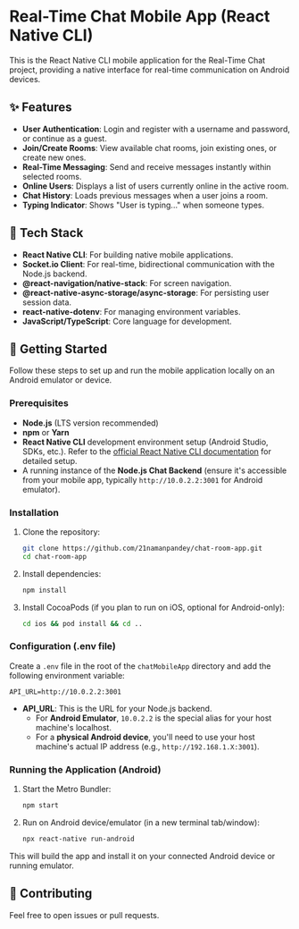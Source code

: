 
# Real-Time Chat Mobile App (React Native CLI)

This is the React Native CLI mobile application for the Real-Time Chat project, providing a native interface for real-time communication on Android devices.

## ✨ Features

- **User Authentication**: Login and register with a username and password, or continue as a guest.
- **Join/Create Rooms**: View available chat rooms, join existing ones, or create new ones.
- **Real-Time Messaging**: Send and receive messages instantly within selected rooms.
- **Online Users**: Displays a list of users currently online in the active room.
- **Chat History**: Loads previous messages when a user joins a room.
- **Typing Indicator**: Shows "User is typing..." when someone types.

## 🧰 Tech Stack

- **React Native CLI**: For building native mobile applications.
- **Socket.io Client**: For real-time, bidirectional communication with the Node.js backend.
- **@react-navigation/native-stack**: For screen navigation.
- **@react-native-async-storage/async-storage**: For persisting user session data.
- **react-native-dotenv**: For managing environment variables.
- **JavaScript/TypeScript**: Core language for development.

## 🚀 Getting Started

Follow these steps to set up and run the mobile application locally on an Android emulator or device.

### Prerequisites

- **Node.js** (LTS version recommended)
- **npm** or **Yarn**
- **React Native CLI** development environment setup (Android Studio, SDKs, etc.). Refer to the [official React Native CLI documentation](https://reactnative.dev/docs/environment-setup) for detailed setup.
- A running instance of the **Node.js Chat Backend** (ensure it's accessible from your mobile app, typically `http://10.0.2.2:3001` for Android emulator).

### Installation

1. Clone the repository:

   ```bash
   git clone https://github.com/21namanpandey/chat-room-app.git
   cd chat-room-app
   ```

2. Install dependencies:

   ```bash
   npm install
   ```

3. Install CocoaPods (if you plan to run on iOS, optional for Android-only):

   ```bash
   cd ios && pod install && cd ..
   ```

### Configuration (.env file)

Create a `.env` file in the root of the `chatMobileApp` directory and add the following environment variable:

```plaintext
API_URL=http://10.0.2.2:3001
```

- **API_URL**: This is the URL for your Node.js backend.
  - For **Android Emulator**, `10.0.2.2` is the special alias for your host machine's localhost.
  - For a **physical Android device**, you'll need to use your host machine's actual IP address (e.g., `http://192.168.1.X:3001`).

### Running the Application (Android)

1. Start the Metro Bundler:

   ```bash
   npm start
   ```

2. Run on Android device/emulator (in a new terminal tab/window):

   ```bash
   npx react-native run-android
   ```

This will build the app and install it on your connected Android device or running emulator.


## 🤝 Contributing

Feel free to open issues or pull requests.
